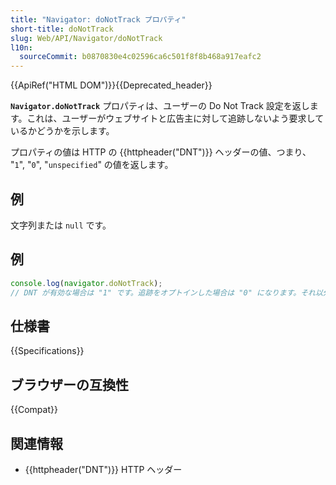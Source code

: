 ```yaml
---
title: "Navigator: doNotTrack プロパティ"
short-title: doNotTrack
slug: Web/API/Navigator/doNotTrack
l10n:
  sourceCommit: b0870830e4c02596ca6c501f8f8b468a917eafc2
---
```


{{ApiRef("HTML DOM")}}{{Deprecated_header}}

**`Navigator.doNotTrack`** プロパティは、ユーザーの Do Not Track 設定を返します。これは、ユーザーがウェブサイトと広告主に対して追跡しないよう要求しているかどうかを示します。

プロパティの値は HTTP の {{httpheader("DNT")}} ヘッダーの値、つまり、 "`1`", "`0`", "`unspecified`" の値を返します。

## 例

文字列または `null` です。

## 例

```js
console.log(navigator.doNotTrack);
// DNT が有効な場合は "1" です。追跡をオプトインした場合は "0" になります。それ以外は "unspecified" です。
```

## 仕様書

{{Specifications}}

## ブラウザーの互換性

{{Compat}}

## 関連情報

- {{httpheader("DNT")}} HTTP ヘッダー
